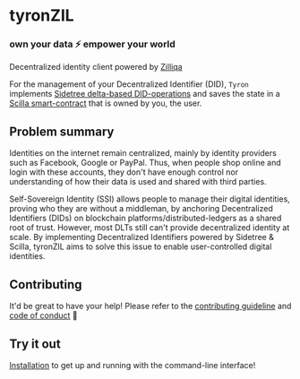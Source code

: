# tyronZIL

### own your data :zap: empower your world

Decentralized identity client powered by [Zilliqa](https://zilliqa.com)

For the management of your Decentralized Identifier (DID), `Tyron` implements [Sidetree delta-based DID-operations](https://identity.foundation/sidetree/spec/#did-operations) and saves the state in a [Scilla smart-contract](https://scilla-lang.org/) that is owned by you, the user.

## Problem summary

Identities on the internet remain centralized, mainly by identity providers such as Facebook, Google or PayPal. Thus, when people shop online and login with these accounts, they don't have enough control nor understanding of how their data is used and shared with third parties.

Self-Sovereign Identity (SSI) allows people to manage their digital identities, proving who they are without a middleman, by anchoring Decentralized Identifiers (DIDs) on blockchain platforms/distributed-ledgers as a shared root of trust. However, most DLTs still can't provide decentralized identity at scale. By implementing Decentralized Identifiers powered by Sidetree & Scilla, tyronZIL aims to solve this issue to enable user-controlled digital identities.

## Contributing

It'd be great to have your help! Please refer to the [contributing guideline](./files/CONTRIBUTING.md) and [code of conduct](./files/CODE_OF_CONDUCT.md) :high_brightness:

## Try it out

[Installation](./files/installation.md) to get up and running with the command-line interface!
